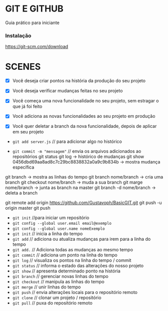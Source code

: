 # GIT E GITHUB

Guia prático para iniciante

### Instalação

https://git-scm.com/download

# SCENES

- [x] Você deseja criar pontos na história da produção do seu projeto
- [x] Você deseja verificar mudanças feitas no seu projeto

- [x] Você começa uma nova funcionalidade no seu projeto, sem estragar o que já foi feito
- [x] Você adiciona as novas funcionalidades ao seu projeto em produção
- [x] Você quer deletar a branch da nova funcionalidade, depois de aplicar em seu projeto



- `git add server.js` // para adicionar algo no histórico

- `git commit -m "mensagem"` // envia os arquivos adicionados ao repositórios
git status
git log -> histórico de mudanças
git show 0456dbd69aa8ad8c7c29bc8838832a0a9c9b834b -> mostra mudança específica

git branch -> mostra as linhas do tempo
git branch nome/branch -> cria uma branch
git checkout nome/branch -> muda a sua branch
git marge nome/branch -> junta as branch na master
git branch -d nome/branch -> deleta a branch

git remote add origin https://github.com/Gustavoph/BasicGIT.git
git push -u origin master
git push

- `git init` //para iniciar um repositório
- `git config --global user.email email@exemplo`
- `git config --global user.name nomeExemplo`
- `git init` // inicia a linha do tempo
- `git add` // adiciona ou atualiza mudanças para irem para a linha do tempo
- `git add.` // Adiciona todas as mudanças ao mesmo tempo
- `git commit` // adiciona um ponto na linha do tempo
- `git log` // visualiza os pontos na linha do tempo / commit
- `git status` // informa o estado das alterações do nosso projeto
- `git show` // apresenta determinado ponto na história
- `git branch` // gerenciar novas linhas do tempo
- `git checkout` // manipula as linhas do tempo
- `git merge` // unir linhas do tempo
- `git push` // envia alterações locais para o repositório remoto
- `git clone` // clonar um projeto / repositório
- `git pull` // puxa do repositório remoto
